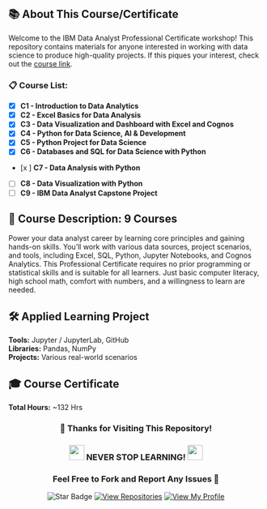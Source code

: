 
## 📚 About This Course/Certificate

Welcome to the IBM Data Analyst Professional Certificate workshop! This repository contains materials for anyone interested in working with data science to produce high-quality projects. If this piques your interest, check out the [course link](https://www.coursera.org/professional-certificates/ibm-data-analyst).

### 📋 Course List:
- [x] **C1 - Introduction to Data Analytics**
- [x] **C2 - Excel Basics for Data Analysis**
- [x] **C3 - Data Visualization and Dashboard with Excel and Cognos**
- [x] **C4 - Python for Data Science, AI & Development**
- [x] **C5 - Python Project for Data Science**
- [x] **C6 - Databases and SQL for Data Science with Python**
- [x ] **C7 - Data Analysis with Python**
- [ ] **C8 - Data Visualization with Python**
- [ ] **C9 - IBM Data Analyst Capstone Project**

## 📄 Course Description: 9 Courses

Power your data analyst career by learning core principles and gaining hands-on skills. You’ll work with various data sources, project scenarios, and tools, including Excel, SQL, Python, Jupyter Notebooks, and Cognos Analytics. This Professional Certificate requires no prior programming or statistical skills and is suitable for all learners. Just basic computer literacy, high school math, comfort with numbers, and a willingness to learn are needed.

## 🛠️ Applied Learning Project

**Tools:** Jupyter / JupyterLab, GitHub  
**Libraries:** Pandas, NumPy  
**Projects:** Various real-world scenarios

## 🎓 Course Certificate

**Total Hours:** ~132 Hrs

<div align="center">

### 🙏 Thanks for Visiting This Repository!

### <img src="https://media.giphy.com/media/WUlplcMpOCEmTGBtBW/giphy.gif" width="30"> **NEVER STOP LEARNING!** <img src="https://media.giphy.com/media/WUlplcMpOCEmTGBtBW/giphy.gif" width="30">

### Feel Free to Fork and Report Any Issues 🙂

![Star Badge](https://img.shields.io/static/v1?label=%F0%9F%8C%9F&message=If%20Useful&style=style=flat&color=BC4E99)
[![View Repositories](https://img.shields.io/badge/View-My_Repositories-blue?logo=GitHub)](https://github.com/Script-Kiddie-JKB?tab=repositories)
[![View My Profile](https://img.shields.io/badge/View-My_Profile-green?logo=GitHub)](https://github.com/Script-Kiddie-JKB)
</div>
